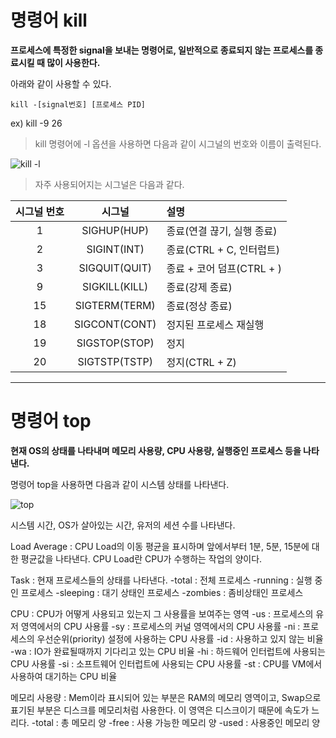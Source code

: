 # 명령어 kill

**프로세스에 특정한 signal을 보내는 명령어로, 일반적으로 종료되지 않는 프로세스를 종료시킬 때 많이 사용한다.**

아래와 같이 사용할 수 있다.

` kill -[signal번호] [프로세스 PID] `

ex) kill -9 26

>kill 명령어에 -l 옵션을 사용하면 다음과 같이 시그널의 번호와 이름이 출력된다.

![kill -l](https://user-images.githubusercontent.com/104710548/172044510-dde23c34-cd85-42d7-b2a1-40393ce14fd9.png)

>자주 사용되어지는 시그널은 다음과 같다.

|시그널 번호|시그널|설명|
|:---:|:----:|:--------------------|
|1|SIGHUP(HUP)|종료(연결 끊기, 실행 종료)|
|2|SIGINT(INT)|종료(CTRL + C, 인터럽트)|
|3|SIGQUIT(QUIT)|종료 + 코어 덤프(CTRL + \)|
|9|SIGKILL(KILL)|종료(강제 종료)|
|15|SIGTERM(TERM)|종료(정상 종료)|
|18|SIGCONT(CONT)|정지된 프로세스 재실행|
|19|SIGSTOP(STOP)|정지|
|20|SIGTSTP(TSTP)|정지(CTRL + Z)|


***
# 명령어 top
**현재 OS의 상태를 나타내며 메모리 사용량, CPU 사용량, 실행중인 프로세스 등을 나타낸다.**

명령어 top을 사용하면 다음과 같이 시스템 상태를 나타낸다.

![top](https://user-images.githubusercontent.com/104710548/172045891-464df0c4-a865-40a5-9298-77efa8bfe9b7.png)

시스템 시간, OS가 살아있는 시간, 유저의 세션 수를 나타낸다.

Load Average : CPU Load의 이동 평균을 표시하며 앞에서부터 1분, 5분, 15분에 대한 평균값을 나타낸다. CPU Load란 CPU가 수행하는 작업의 양이다.

Task : 현재 프로세스들의 상태를 나타낸다.
-total : 전체 프로세스
-running : 실행 중인 프로세스
-sleeping : 대기 상태인 프로세스
-zombies : 좀비상태인 프로세스

CPU : CPU가 어떻게 사용되고 있는지 그 사용률을 보여주는 영역 
-us : 프로세스의 유저 영역에서의 CPU 사용률
-sy : 프로세스의 커널 영역에서의 CPU 사용률
-ni : 프로세스의 우선순위(priority) 설정에 사용하는 CPU 사용률
-id : 사용하고 있지 않는 비율
-wa : IO가 완료될때까지 기다리고 있는 CPU 비율
-hi : 하드웨어 인터럽트에 사용되는 CPU 사용률
-si : 소프트웨어 인터럽트에 사용되는 CPU 사용률
-st : CPU를 VM에서 사용하여 대기하는 CPU 비율

메모리 사용량 : Mem이라 표시되어 있는 부분은 RAM의 메모리 영역이고, Swap으로 표기된 부분은 디스크를 메모리처럼 사용한다. 이 영역은 디스크이기 때문에 속도가 느리다.
-total : 총 메모리 양
-free : 사용 가능한 메모리 양
-used : 사용중인 메모리 양
